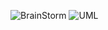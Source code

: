 ![BrainStorm](https://cdn.discordapp.com/attachments/900530365754638400/1276631720547975340/Screenshot_2024-08-23_at_3.57.33_PM.png?ex=66ca3b70&is=66c8e9f0&hm=7800df777a841183a94e9d7c81724ab0c6caa0bb55705ea68d78fb4c36895108&)
![UML](https://cdn.discordapp.com/attachments/900530365754638400/1276631720933724291/Screenshot_2024-08-23_at_3.58.12_PM.png?ex=66ca3b70&is=66c8e9f0&hm=b516640083d268412537ce665a101caab8f27a6300841669110dd638a3b11d90&)